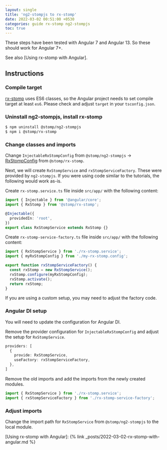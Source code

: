 ```yaml
---
layout: single
title: 'ng2-stompjs to rx-stomp'
date: 2022-03-02 00:51:00 +0530
categories: guide rx-stomp ng2-stompjs
toc: true
---
```


These steps have been tested with Angular 7 and Angular 13. So these should work for Angular 7+.

See also [Using rx-stomp with Angular].

## Instructions

### Compile target

[rx-stomp] uses ES6 classes, so the Angular project needs to set compile target at least `es6`. Please check and adjust `target` in your `tsconfig.json`.

### Uninstall ng2-stompjs, install rx-stomp

```bash
$ npm uninstall @stomp/ng2-stompjs
$ npm i @stomp/rx-stomp
```

### Change classes and imports

Change `InjectableRxStompConfig` from `@stomp/ng2-stompjs` -> [RxStompConfig] from `@stomp/rx-stomp`.

Next, we will create `RxStompService` and `rxStompServiceFactory`. These were provided by `ng2-stompjs`. If you were using code similar to the tutorials, the following would work as-is.

Create `rx-stomp.service.ts` file inside `src/app/` with the following content:

```typescript
import { Injectable } from '@angular/core';
import { RxStomp } from '@stomp/rx-stomp';

@Injectable({
  providedIn: 'root',
})
export class RxStompService extends RxStomp {}
```

Create `rx-stomp-service-factory.ts` file inside `src/app/` with the following content:

```typescript
import { RxStompService } from './rx-stomp.service';
import { myRxStompConfig } from './my-rx-stomp.config';

export function rxStompServiceFactory() {
  const rxStomp = new RxStompService();
  rxStomp.configure(myRxStompConfig);
  rxStomp.activate();
  return rxStomp;
}
```

If you are using a custom setup, you may need to adjust the factory code.

### Angular DI setup

You will need to update the configuration for Angular DI.

Remove the provider configuration for `InjectableRxStompConfig` and adjust the setup for `RxStompService`.

```typescript
providers: [
  {
    provide: RxStompService,
    useFactory: rxStompServiceFactory,
  },
]
```

Remove the old imports and add the imports from the newly created modules.

```typescript
import { RxStompService } from './rx-stomp.service';
import { rxStompServiceFactory } from './rx-stomp-service-factory';
```

### Adjust imports

Change the import path for `RxStompService` from `@stomp/ng2-stompjs` to the local module.

[rx-stomp]: /api-docs/latest/classes/RxStomp.html
[RxStompConfig]: /api-docs/latest/classes/RxStompConfig.html
[Using rx-stomp with Angular]: {% link _posts/2022-03-02-rx-stomp-with-angular.md %}
